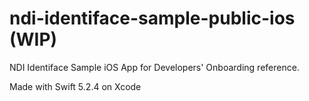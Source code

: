# ndi-identiface-sample-public-ios (WIP)
NDI Identiface Sample iOS App for Developers' Onboarding reference.

Made with Swift 5.2.4 on Xcode
